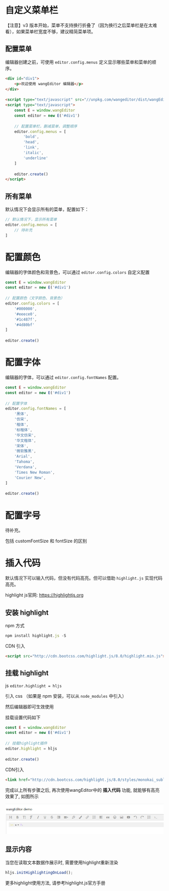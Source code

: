 # 自定义菜单栏

【注意】v3 版本开始，菜单不支持换行折叠了（因为换行之后菜单栏是在太难看），如果菜单栏宽度不够，建议精简菜单项。

## 配置菜单

编辑器创建之前，可使用 `editor.config.menus` 定义显示哪些菜单和菜单的顺序。

```html
<div id="div1">
    <p>欢迎使用 wangEditor 编辑器</p>
</div>

<script type="text/javascript" src="//unpkg.com/wangeditor/dist/wangEditor.min.js"></script>
<script type="text/javascript">
    const E = window.wangEditor
    const editor = new E('#div1')

    // 配置菜单栏，删减菜单，调整顺序
    editor.config.menus = [
        'bold',
        'head',
        'link',
        'italic',
        'underline'
    ]

    editor.create()
</script>
```

## 所有菜单

默认情况下会显示所有的菜单，配置如下：

```js
// 默认情况下，显示所有菜单
editor.config.menus = [
    // 待补充
]
```

# 配置颜色

编辑器的字体颜色和背景色，可以通过 `editor.config.colors` 自定义配置

```js
const E = window.wangEditor
const editor = new E('#div1')

// 配置颜色（文字颜色、背景色）
editor.config.colors = [
    '#000000',
    '#eeece0',
    '#1c487f',
    '#4d80bf'
]

editor.create()
```

# 配置字体

编辑器的字体，可以通过 `editor.config.fontNames` 配置。

```js
const E = window.wangEditor
const editor = new E('#div1')

// 配置字体
editor.config.fontNames = [
    '黑体',
    '仿宋',
    '楷体',
    '标楷体',
    '华文仿宋',
    '华文楷体',
    '宋体',
    '微软雅黑',
    'Arial',
    'Tahoma',
    'Verdana',
    'Times New Roman',
    'Courier New',
]

editor.create()
```

# 配置字号

待补充。

包括 customFontSize 和 fontSize 的区别

# 插入代码

默认情况下可以输入代码，但没有代码高亮。但可以借助 `highlight.js` 实现代码高亮。

highlight js官网: https://highlightjs.org

## 安装 highlight

npm 方式

```javascript
npm install highlight.js -S
```

CDN 引入

```html
<script src="http://cdn.bootcss.com/highlight.js/8.0/highlight.min.js"></script>
```

## 挂载 highlight

js `editor.highlight = hljs`

引入 css （如果是 npm 安装，可以从 `node_modules` 中引入）

然后编辑器即可生效使用

挂载设置代码如下

```javascript
const E = window.wangEditor
const editor = new E('#div1')

// 挂载highlight插件
editor.highlight = hljs

editor.create()
```

CDN引入

```html
<link href="http://cdn.bootcss.com/highlight.js/8.0/styles/monokai_sublime.min.css" rel="stylesheet">
```

完成以上所有步骤之后, 再次使用wangEditor中的  **插入代码** 功能, 就能够有高亮效果了, 如图所示

![highlight-example](../_images/highlight-example.png)

## 显示内容

当您在读取文本数据作展示时, 需要使用highlight重新渲染

```javascript
hljs.initHighlightingOnLoad();
```

更多highlight使用方法, 请参考highlight.js官方手册
